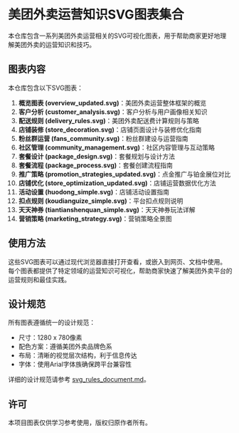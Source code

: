 # 美团外卖运营知识SVG图表集合

本仓库包含一系列美团外卖运营相关的SVG可视化图表，用于帮助商家更好地理解美团外卖的运营知识和技巧。

## 图表内容

本仓库包含以下SVG图表：

1. **概览图表 (overview_updated.svg)**：美团外卖运营整体框架的概览
2. **客户分析 (customer_analysis.svg)**：客户分析与用户画像相关知识
3. **配送规则 (delivery_rules.svg)**：美团外卖配送费计算规则与策略
4. **店铺装修 (store_decoration.svg)**：店铺页面设计与装修优化指南
5. **粉丝群运营 (fans_community.svg)**：粉丝群建设与运营指南
6. **社区管理 (community_management.svg)**：社区内容管理与互动策略
7. **套餐设计 (package_design.svg)**：套餐规划与设计方法
8. **套餐流程 (package_process.svg)**：套餐创建流程指南
9. **推广策略 (promotion_strategies_updated.svg)**：点金推广与铂金展位对比
10. **店铺优化 (store_optimization_updated.svg)**：店铺运营数据优化方法
11. **活动设置 (huodong_simple.svg)**：店铺活动设置指南
12. **扣点规则 (koudianguize_simple.svg)**：平台扣点规则说明
13. **天天神券 (tiantianshenquan_simple.svg)**：天天神券玩法详解
14. **营销策略 (marketing_strategy.svg)**：营销策略全景图

## 使用方法

这些SVG图表可以通过现代浏览器直接打开查看，或嵌入到网页、文档中使用。每个图表都提供了特定领域的运营知识可视化，帮助商家快速了解美团外卖平台的运营规则和最佳实践。

## 设计规范

所有图表遵循统一的设计规范：

- 尺寸：1280 x 780像素
- 配色方案：遵循美团外卖品牌色系
- 布局：清晰的视觉层次结构，利于信息传达
- 字体：使用Arial字体族确保跨平台兼容性

详细的设计规范请参考 [svg_rules_document.md](svg_rules_document.md)。

## 许可

本项目图表仅供学习参考使用，版权归原作者所有。